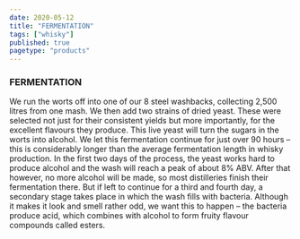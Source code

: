 ```yaml
---
date: 2020-05-12
title: "FERMENTATION"
tags: ["whisky"]
published: true
pagetype: "products"
---
```


### FERMENTATION 
We run the worts off into one of our 8 steel washbacks, collecting 2,500 litres from one mash. We then add two strains of dried yeast. These were selected not just for their consistent yields but more importantly, for the excellent flavours they produce. This live yeast will turn the sugars in the worts into alcohol. We let this fermentation continue for just over 90 hours – this is considerably longer than the average fermentation length in whisky production. In the first two days of the process, the yeast works hard to produce alcohol and the wash will reach a peak of about 8% ABV. After that however, no more alcohol will be made, so most distilleries finish their fermentation there. But if left to continue for a third and fourth day, a secondary stage takes place in which the wash fills with bacteria. Although it makes it look and smell rather odd, we want this to happen – the bacteria produce acid, which combines with alcohol to form fruity flavour compounds called esters. 